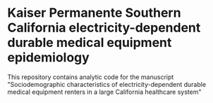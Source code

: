 # Kaiser Permanente Southern California electricity-dependent durable medical equipment epidemiology
This repository contains analytic code for the manuscript "Sociodemographic characteristics of electricity-dependent durable medical equipment renters in a large California healthcare system"
